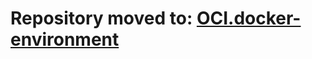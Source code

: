 # Repository moved to: [OCI.docker-environment](https://github.com/Mstaaravin/OCI.docker-environment)
